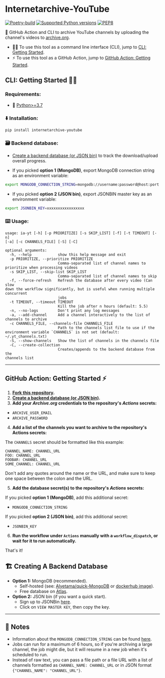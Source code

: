 # Internetarchive-YouTube

[![Poetry-build](https://github.com/Alyetama/internetarchive-youtube/actions/workflows/poetry-build.yml/badge.svg)](https://github.com/Alyetama/internetarchive-youtube/actions/workflows/poetry-build.yml) 
[![Supported Python 
versions](https://img.shields.io/badge/Python-%3E=3.7-blue.svg)](https://www.python.org/downloads/) 
[![PEP8](https://img.shields.io/badge/Code%20style-PEP%208-orange.svg)](https://www.python.org/dev/peps/pep-0008/) 

🚀 GitHub Action and CLI to archive YouTube channels by uploading the 
channel's videos to [archive.org](https://archive.org).

- 🧑‍💻 To use this tool as a command line interface (CLI), jump to [CLI: 
Getting Started](<#cli-getting-started-> "CLI: Getting Started").
- ⚡️ To use this tool as a GitHub Action, jump to [GitHub Action: Getting 
Started](<#github-action-getting-started-%EF%B8%8F> "GitHub Action: 
Getting Started").


## CLI: Getting Started 🧑‍💻

### Requirements:
- 🐍 [Python>=3.7](https://www.python.org/downloads/)

### ⬇️ Installation:
```sh
pip install internetarchive-youtube
```

### 🗃️ Backend database:
- [Create a backend database (or JSON 
bin)](<#%EF%B8%8F-creating-a-backend-database> "Creating a backend 
database") to track the download/upload overall progress.

- If you picked **option 1 (MongoDB)**, export MongoDB connection string 
as an environment variable:
```sh
export MONGODB_CONNECTION_STRING=mongodb://username:password@host:port
```

- If you picked **option 2 (JSON bin)**, export JSONBIN master key as an 
environment variable:
```sh
export JSONBIN_KEY=xxxxxxxxxxxxxxxxx
```

### ⌨️ Usage:
```
usage: ia-yt [-h] [-p PRIORITIZE] [-s SKIP_LIST] [-f] [-t TIMEOUT] [-n] 
[-a] [-c CHANNELS_FILE] [-S] [-C]

optional arguments:
  -h, --help            show this help message and exit
  -p PRIORITIZE, --prioritize PRIORITIZE
                        Comma-separated list of channel names to 
prioritize when processing videos
  -s SKIP_LIST, --skip-list SKIP_LIST
                        Comma-separated list of channel names to skip
  -f, --force-refresh   Refresh the database after every video (Can slow 
down the workflow significantly, but is useful when running multiple 
concurrent
                        jobs
  -t TIMEOUT, --timeout TIMEOUT
                        Kill the job after n hours (default: 5.5)
  -n, --no-logs         Don't print any log messages
  -a, --add-channel     Add a channel interactively to the list of 
channels to archive
  -c CHANNELS_FILE, --channels-file CHANNELS_FILE
                        Path to the channels list file to use if the 
environment variable `CHANNELS` is not set (default: ~/.yt_channels.txt)
  -S, --show-channels   Show the list of channels in the channels file
  -C, --create-collection
                        Creates/appends to the backend database from the 
channels list
```

---

## GitHub Action: Getting Started ⚡️

1. **[Fork this 
repository](https://github.com/Alyetama/yt-archive-sync/fork).**
2. **[Create a backend database (or JSON 
bin)](<#%EF%B8%8F-creating-a-backend-database> "Creating a backend 
database").**
3. **Add your *Archive.org* credentials to the repository's *Actions* 
secrets:**
  - `ARCHIVE_USER_EMAIL`
  - `ARCHIVE_PASSWORD`

4. **Add a list of the channels you want to archive to the repository's 
Actions secrets:**

The `CHANNELS` secret should be formatted like this example:

```
CHANNEL_NAME: CHANNEL_URL
FOO: CHANNEL_URL
FOOBAR: CHANNEL_URL
SOME_CHANNEL: CHANNEL_URL
```

Don't add any quotes around the name or the URL, and make sure to keep one 
space between the colon and the URL.


5. **Add the database secret(s) to the repository's *Actions* secrets:**

If you picked **option 1 (MongoDB)**, add this additional secret:
  - `MONGODB_CONNECTION_STRING`

If you picked **option 2 (JSON bin)**, add this additional secret:
  - `JSONBIN_KEY`  


6. **Run the workflow under `Actions` manually with a `workflow_dispatch`, 
or wait for it to run automatically.**

That's it!


## 🏗️ Creating A Backend Database

- **Option 1:**  MongoDB (recommended).
  - Self-hosted (see: 
[Alyetama/quick-MongoDB](https://github.com/Alyetama/quick-MongoDB) or 
[dockerhub image](https://hub.docker.com/_/mongo)).
  - Free database on [Atlas](https://www.mongodb.com/database/free).
- **Option 2:** JSON bin (if you want a quick start).
  - Sign up to JSONBin [here](https://jsonbin.io/login).
  - Click on `VIEW MASTER KEY`, then copy the key.

---

## 📝 Notes

- Information about the `MONGODB_CONNECTION_STRING` can be found 
[here](https://www.mongodb.com/docs/manual/reference/connection-string/).
- Jobs can run for a maximum of 6 hours, so if you're archiving a large 
channel, the job might die, but it will resume in a new job when it's 
scheduled to run.
- Instead of raw text, you can pass a file path or a file URL with a list 
of channels formatted as `CHANNEL_NAME: CHANNEL_URL` or in JSON format 
`{"CHANNEL_NAME": "CHANNEL_URL"}`.
